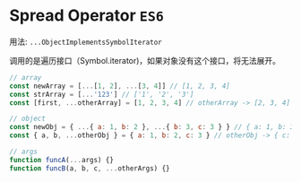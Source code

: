 # Spread Operator `ES6`

用法: `...ObjectImplementsSymbolIterator`

调用的是遍历接口（Symbol.iterator)，如果对象没有这个接口，将无法展开。

```javascript
// array
const newArray = [...[1, 2], ...[3, 4]] // [1, 2, 3, 4]
const strArray = [...'123'] // ['1', '2', '3']
const [first, ...otherArray] = [1, 2, 3, 4] // otherArray -> [2, 3, 4]

// object
const newObj = { ...{ a: 1, b: 2 }, ...{ b: 3, c: 3 } } // { a: 1, b: 3, c: 3 }
const { a, b, ...otherObj } = { a: 1, b: 2, c: 3 } // otherObj -> { c: 3 }

// args
function funcA(...args) {}
function funcB(a, b, c, ...otherArgs) {}
```
